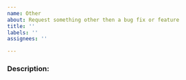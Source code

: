 ```yaml
---
name: Other
about: Request something other then a bug fix or feature
title: ''
labels: ''
assignees: ''

---
```

<!--
  Here are some tips on how to write a better issue:
  - Make sure the description is worded well enough to be understood.
  - Use the Preview tab to review your issue before submitting it.
  - Apply one or more labels to indicate the type of issue
-->

### Description:
<!-- Remove this comment and describe what you want to happen -->
